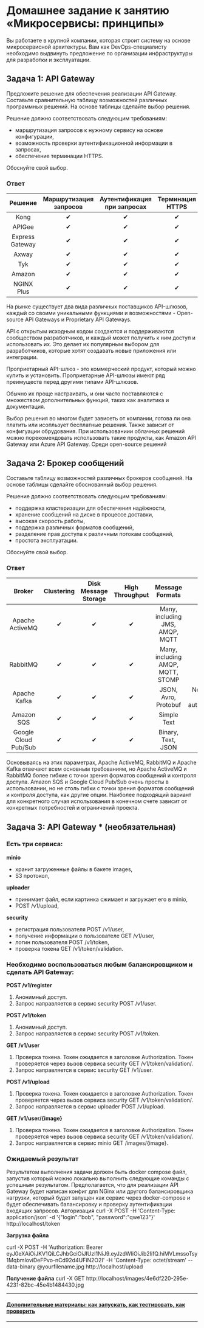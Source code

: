# Домашнее задание к занятию «Микросервисы: принципы»

Вы работаете в крупной компании, которая строит систему на основе микросервисной архитектуры.
Вам как DevOps-специалисту необходимо выдвинуть предложение по организации инфраструктуры для разработки и эксплуатации.

## Задача 1: API Gateway 

Предложите решение для обеспечения реализации API Gateway. Составьте сравнительную таблицу возможностей различных программных решений. На основе таблицы сделайте выбор решения.

Решение должно соответствовать следующим требованиям:
- маршрутизация запросов к нужному сервису на основе конфигурации,
- возможность проверки аутентификационной информации в запросах,
- обеспечение терминации HTTPS.

Обоснуйте свой выбор.

### Ответ

| Решение | Маршрутизация запросов | Аутентификация при запросах | Терминация HTTPS |
|:---:|:---:|:---:|:---:|
| Kong   | ✔ | ✔ | ✔ |
| APIGee | ✔ | ✔ | ✔ |
| Express Gateway | ✔ | ✔ | ✔ |
| Axway | ✔ | ✔ | ✔ |
| Tyk | ✔ | ✔ | ✔ |
| Amazon| ✔ | ✔ | ✔ |
| NGINX Plus | ✔ | ✔ | ✔ |


На рынке существует два вида различных поставщиков API-шлюзов, каждый со своими уникальными функциями и возможностями - Open-source API Gateways и Proprietary API Gateways.

API с открытым исходным кодом создаются и поддерживаются сообществом разработчиков, и каждый может получить к ним доступ и использовать их. Это делает их популярным выбором для разработчиков, которые хотят создавать новые приложения или интеграции.

Проприетарный API-шлюз - это коммерческий продукт, который  можно купить и установить. Проприетарные API-шлюзы имеют ряд преимуществ перед другими типами API-шлюзов.

Обычно их проще настраивать, и они часто поставляются с множеством дополнительных функций, таких как аналитика и документация.

Выбор решения во многом будет зависеть от компании, готова ли она платить или исопльзует бесплатные решения. Также зависит от конфигуации обрудования. При использованиии  облачных решений можно порекомендовать использовать такие продукты, как Amazon API Gateway или Azure API Gateway.
Среди open-source решений


## Задача 2: Брокер сообщений

Составьте таблицу возможностей различных брокеров сообщений. На основе таблицы сделайте обоснованный выбор решения.

Решение должно соответствовать следующим требованиям:
- поддержка кластеризации для обеспечения надёжности,
- хранение сообщений на диске в процессе доставки,
- высокая скорость работы,
- поддержка различных форматов сообщений,
- разделение прав доступа к различным потокам сообщений,
- простота эксплуатации.

Обоснуйте свой выбор.

### Ответ 

| Broker| Clustering | Disk Message Storage | High Throughput | Message Formats | Access Control| Easy of Use |
|:---:|:---:|:---:|:---:|:---:|:---:|:---:|
|Apache ActiveMQ|✔|✔|✔|Many, including JMS, AMQP, MQTT|✔|Medium|
|RabbitMQ|✔|✔|✔|Many, including AMQP, MQTT, STOMP|✔|Medium|
|Apache Kafka|✔|✔|✔|JSON, Avro, Protobuf|No (requires external authentication)|Medium|
|Amazon SQS|✔|✔|✔|Simple Text|✔|Easy|
|Google Cloud Pub/Sub|✔|✔|✔|Binary, Text, JSON|✔|Easy|

Основываясь на этих параметрах, Apache ActiveMQ, RabbitMQ и Apache Kafka отвечают всем основным требованиям, но Apache ActiveMQ и RabbitMQ более гибкие с точки зрения форматов сообщений и контроля доступа. Amazon SQS и Google Cloud Pub/Sub очень просты в использовании, но не столь гибки с точки зрения форматов сообщений и контроля доступа, как другие опции. Наиболее подходящий вариант для конкретного случая использования в конечном счете зависит от конкретных потребностей и ограничений проекта.
## Задача 3: API Gateway * (необязательная)

### Есть три сервиса:

**minio**
- хранит загруженные файлы в бакете images,
- S3 протокол,

**uploader**
- принимает файл, если картинка сжимает и загружает его в minio,
- POST /v1/upload,

**security**
- регистрация пользователя POST /v1/user,
- получение информации о пользователе GET /v1/user,
- логин пользователя POST /v1/token,
- проверка токена GET /v1/token/validation.

### Необходимо воспользоваться любым балансировщиком и сделать API Gateway:

**POST /v1/register**
1. Анонимный доступ.
2. Запрос направляется в сервис security POST /v1/user.

**POST /v1/token**
1. Анонимный доступ.
2. Запрос направляется в сервис security POST /v1/token.

**GET /v1/user**
1. Проверка токена. Токен ожидается в заголовке Authorization. Токен проверяется через вызов сервиса security GET /v1/token/validation/.
2. Запрос направляется в сервис security GET /v1/user.

**POST /v1/upload**
1. Проверка токена. Токен ожидается в заголовке Authorization. Токен проверяется через вызов сервиса security GET /v1/token/validation/.
2. Запрос направляется в сервис uploader POST /v1/upload.

**GET /v1/user/{image}**
1. Проверка токена. Токен ожидается в заголовке Authorization. Токен проверяется через вызов сервиса security GET /v1/token/validation/.
2. Запрос направляется в сервис minio GET /images/{image}.

### Ожидаемый результат

Результатом выполнения задачи должен быть docker compose файл, запустив который можно локально выполнить следующие команды с успешным результатом.
Предполагается, что для реализации API Gateway будет написан конфиг для NGinx или другого балансировщика нагрузки, который будет запущен как сервис через docker-compose и будет обеспечивать балансировку и проверку аутентификации входящих запросов.
Авторизация
curl -X POST -H 'Content-Type: application/json' -d '{"login":"bob", "password":"qwe123"}' http://localhost/token

**Загрузка файла**

curl -X POST -H 'Authorization: Bearer eyJ0eXAiOiJKV1QiLCJhbGciOiJIUzI1NiJ9.eyJzdWIiOiJib2IifQ.hiMVLmssoTsy1MqbmIoviDeFPvo-nCd92d4UFiN2O2I' -H 'Content-Type: octet/stream' --data-binary @yourfilename.jpg http://localhost/upload

**Получение файла**
curl -X GET http://localhost/images/4e6df220-295e-4231-82bc-45e4b1484430.jpg

---

#### [Дополнительные материалы: как запускать, как тестировать, как проверить](https://github.com/netology-code/devkub-homeworks/tree/main/11-microservices-02-principles)

---